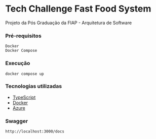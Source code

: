 # Tech Challenge Fast Food System

Projeto da Pós Graduação da FIAP - Arquitetura de Software

### Pré-requisitos

```
Docker
Docker Compose
```

### Execução

```
docker compose up
```

### Tecnologias utilizadas

* [TypeScript](https://www.typescriptlang.org/)
* [Docker](https://www.docker.com/)
* [Azure](https://azure.microsoft.com/pt-br/products/mysql)

### Swagger

```
http://localhost:3000/docs
```

